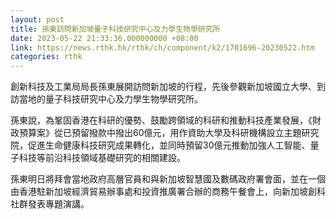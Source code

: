 ```yaml
---
layout: post
title: 孫東訪問新加坡量子科技研究中心及力學生物學研究所
date: 2023-05-22 21:33:36.000000000 +08:00
link: https://news.rthk.hk/rthk/ch/component/k2/1701696-20230522.htm
categories: rthk
---
```


創新科技及工業局局長孫東展開訪問新加坡的行程，先後參觀新加坡國立大學、到訪當地的量子科技研究中心及力學生物學研究所。

孫東說，為鞏固香港在科研的優勢、鼓勵跨領域的科研和推動科技產業發展，《財政預算案》從已預留撥款中撥出60億元，用作資助大學及科研機構設立主題研究院，促進生命健康科技研究成果轉化，並同時預留30億元推動加強人工智能、量子科技等前沿科技領域基礎研究的相關建設。

孫東明日將拜會當地政府高層官員和與新加坡智慧國及數碼政府署會面，並在一個由香港駐新加坡經濟貿易辦事處和投資推廣署合辦的商務午餐會上，向新加坡創科社群發表專題演講。
